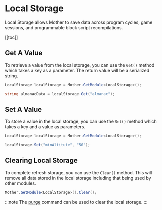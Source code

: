 # Local Storage

Local Storage allows Mother to save data across program cycles, game sessions, and programmable block script recompilations.

[[toc]]

## Get A Value

To retrieve a value from the local storage, you can use the `Get()` method which takes a key as a parameter. The return value will be a serialized string.

```csharp
LocalStorage localStorage = Mother.GetModule<LocalStorage>();

string almanacData = localStorage.Get("almanac");
```

## Set A Value
To store a value in the local storage, you can use the `Set()` method which takes a key and a value as parameters.

```csharp
LocalStorage localStorage = Mother.GetModule<LocalStorage>();

localStorage.Set("minAltitute", "50");
```

## Clearing Local Storage

To complete refresh storage, you can use the `Clear()` method. This will remove all data stored in the local storage including that being used by other modules.

```csharp
Mother.GetModule<LocalStorage>().Clear();
```

:::note
The [purge](../../../IngameScript/CommandCheatsheet.md#purge) command can be used to clear the local storage.
:::